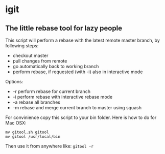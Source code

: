 igit
====

The little rebase tool for lazy people
--------------------------------------
 
This script will perform a rebase with the latest remote master branch, by following steps:
* checkout master
* pull changes from remote
* go automatically back to working branch
* perform rebase, if requested (with -i) also in interactive mode

Options:
* -r perform rebase for current branch
* -i perform rebase with interactive rebase mode
* -a rebase all branches
* -m rebase and merge current branch to master using squash

For convinience copy this script to your bin folder. Here is how to do for Mac OSX:
```
mv gitool.sh gitool
mv gitool /usr/local/bin
```

Then use it from anywhere like: ``` gitool -r ```
